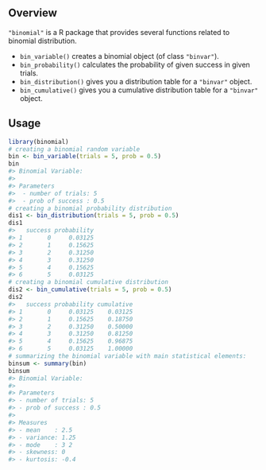 
Overview
--------

`"binomial"` is a R package that provides several functions related to binomial distribution.

-   `bin_variable()` creates a binomial object (of class `"binvar"`).
-   `bin_probability()` calculates the probability of given success in given trials.
-   `bin_distribution()` gives you a distribution table for a `"binvar"` object.
-   `bin_cumulative()` gives you a cumulative distribution table for a `"binvar"` object.

Usage
-----

``` r
library(binomial)
# creating a binomial random variable 
bin <- bin_variable(trials = 5, prob = 0.5)
bin
#> Binomial Variable:
#> 
#> Parameters
#>  - number of trials: 5
#>  - prob of success : 0.5
# creating a binomial probability distribution
dis1 <- bin_distribution(trials = 5, prob = 0.5)
dis1
#>   success probability
#> 1       0     0.03125
#> 2       1     0.15625
#> 3       2     0.31250
#> 4       3     0.31250
#> 5       4     0.15625
#> 6       5     0.03125
# creating a binomial cumulative distribution
dis2 <- bin_cumulative(trials = 5, prob = 0.5)
dis2
#>   success probability cumulative
#> 1       0     0.03125    0.03125
#> 2       1     0.15625    0.18750
#> 3       2     0.31250    0.50000
#> 4       3     0.31250    0.81250
#> 5       4     0.15625    0.96875
#> 6       5     0.03125    1.00000
# summarizing the binomial variable with main statistical elements:
binsum <- summary(bin)
binsum
#> Binomial Variable:
#> 
#> Parameters
#> - number of trials: 5
#> - prob of success : 0.5
#> 
#> Measures
#> - mean    : 2.5
#> - variance: 1.25
#> - mode    : 3 2
#> - skewness: 0
#> - kurtosis: -0.4
```
